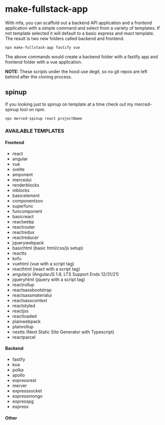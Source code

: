 # make-fullstack-app

With mfa, you can scaffold out a backend API application and a frontend application with a simple command and select from a variety of templates. If not template selected it will default to a basic express and react template. The result is two new folders called backend and frontend.

`npx make-fullstack-app fastify vue`

The above commands would create a backend folder with a fastify app and frontend folder with a vue application.

**NOTE:** These scripts under the hood use degit, so no git repos are left behind after the cloning process.

## spinup

If you looking just to spinup on template at a time check out my merced-spinup tool on npm.

`npx merced-spinup react projectName`

### AVAILABLE TEMPLATES

#### Frontend

- react
- angular
- vue
- svelte
- amponent
- mercedui
- renderblocks
- mblocks
- basicelement
- componentzoo
- superfunc
- funcomponent
- basicreact
- reactwebp
- reactrouter
- reactredux
- reactreducer
- jquerywebpack
- basichtml (basic html/css/js setup)
- reactts
- kofu
- vuehtml (vue with a script tag)
- reacthtml (react with a script tag)
- angularjs (AngularJS 1.8, LTS Support Ends 12/31/21)
- jqueryhtml (jquery with a script tag)
- reactrollup
- reactsassbootstrap
- reactsassmaterialui
- reactsasscontext
- reactstyled
- reactjss
- reactloaded
- plainwebpack
- plainrollup
- nextts (Next Static Site Generator with Typescript)
- reactparcel

#### Backend

- fastify
- koa
- polka
- apollo
- expressrest
- merver
- expresssocket
- expressmongo
- expresspg
- express

#### Other
